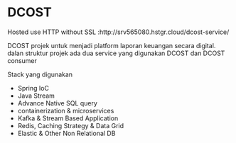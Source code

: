 <h1>DCOST</h1>
<p>Hosted use HTTP without SSL :<a>http://srv565080.hstgr.cloud/dcost-service/ </a></p>
<p>
  DCOST projek untuk menjadi platform laporan keuangan secara digital. dalan struktur projek ada dua service yang digunakan DCOST dan DCOST consumer
</p>

<div> Stack yang digunakan </div>

<ul>
<li>Spring IoC</li>
<li> Java Stream </li>
<li> Advance Native SQL query </li>
<li> containerization & microservices </li>
<li> Kafka & Stream Based Application </li>
<li> Redis, Caching Strategy & Data Grid </li>
<li> Elastic & Other Non Relational DB </li>
</ul>


